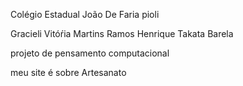 Colégio Estadual João De Faria pioli 

Gracieli Vitóŕia Martins Ramos  Henrique Takata Barela

projeto de pensamento computacional

meu site é sobre Artesanato 
